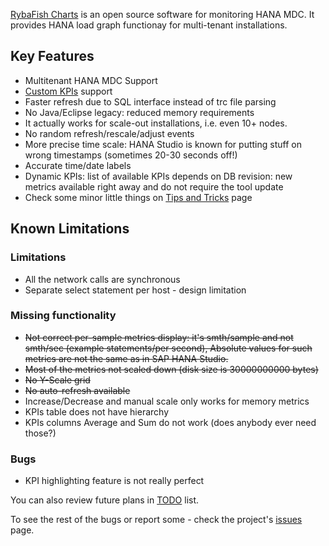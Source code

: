 [RybaFish Charts](/) is an open source software for monitoring HANA MDC. It provides HANA load graph functionay for multi-tenant installations.

## Key Features
* Multitenant HANA MDC Support
* [Custom KPIs](/customKPI) support
* Faster refresh due to SQL interface instead of trc file parsing
* No Java/Eclipse legacy: reduced memory requirements
* It actually works for scale-out installations, i.e. even 10+ nodes.
* No random refresh/rescale/adjust events
* More precise time scale: HANA Studio is known for putting stuff on wrong timestamps (sometimes 20-30 seconds off!)
* Accurate time/date labels 
* Dynamic KPIs: list of available KPIs depends on DB revision: new metrics available right away and do not require the tool update
* Check some minor little things on [Tips and Tricks](/tips) page

## Known Limitations
### Limitations
* All the network calls are synchronous
* Separate select statement per host - design limitation

### Missing functionality
* ~~Not correct per-sample metrics display: it's smth/sample and not smth/sec (example statements/per second), Absolute values for such metrics are not the same as in SAP HANA Studio.~~
* ~~Most of the metrics not scaled down (disk size is 30000000000 bytes)~~
* ~~No Y-Scale grid~~
* ~~No auto-refresh available~~
* Increase/Decrease and manual scale only works for memory metrics
* KPIs table does not have hierarchy
* KPIs columns Average and Sum do not work (does anybody ever need those?)

### Bugs
* KPI highlighting feature is not really perfect

You can also review future plans in [TODO](/todo) list.

To see the rest of the bugs or report some - check the project's [issues](https://github.com/rybafish/rybafish/issues) page.
